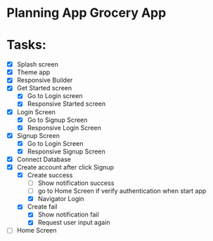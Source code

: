 # Planning App Grocery App

# Tasks:

- [x]  Splash screen
- [x]  Theme app
- [x]  Responsive Builder
- [x]  Get Started screen
    - [x]  Go to Login screen
    - [x]  Responsive Started screen
- [x]  Login Screen
    - [x]  Go to Signup Screen
    - [x]  Responsive Login Screen
- [x]  Signup Screen
    - [x]  Go to Login Screen
    - [x]  Responsive Signup Screen
- [x]  Connect Database
- [x]  Create account after click Signup
    - [x]  Create success
        - [ ]  Show notification success
        - [ ]  go to Home Screen if verify authentication when start app
        - [x]  Navigator Login
    - [x]  Create fail
        - [x]  Show notification fail
        - [x]  Request user input again
- [ ]  Home Screen